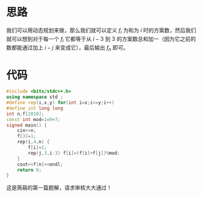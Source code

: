 # 思路
我们可以用动态规划来做，那么我们就可以定义 $f_i$ 为和为 $i$ 时的方案数，然后我们就可以想到对于每一个 $f_i$ 它都等于从 $i-3$ 到 $3$ 的方案数总和加一（因为它之前的数都能通过加上 $i-j$ 来变成它），最后输出 $f_n$ 即可。
# 代码
```cpp
#include <bits/stdc++.h>
using namespace std ;
#define rep(i,x,y) for(int i=x;i<=y;i++)
#define int long long
int n,f[2010];
const int mod=1e9+7;
signed main() {
	cin>>n;
	f[3]=1;
	rep(i,4,n) {
		f[i]=1;
		rep(j,3,i-3) f[i]=(f[i]+f[j])%mod;
	}
	cout<<f[n]<<endl;
	return 0;
}
```
这是蒟蒻的第一篇题解，请求审核大大通过！